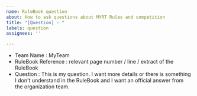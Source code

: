 ```yaml
---
name: RuleBook question
about: How to ask questions about MYRT Rules and competition
title: "[Question] - "
labels: question
assignees: ''

---
```


* Team Name : MyTeam
* RuleBook Reference : relevant page number / line / extract of the RuleBook
* Question : This is my question. I want more details or there is something I don't understand in the RuleBook and I want an official answer from the organization team.

